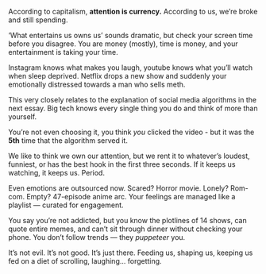 According to capitalism, **attention is currency.** According to us, we’re broke and still spending.

‘What entertains us owns us’ sounds dramatic, but check your screen time before you disagree. You are money (mostly), time is money, and your entertainment is taking your time.

Instagram knows what makes you laugh, youtube knows what you’ll watch when sleep deprived. Netflix drops a new show and suddenly your emotionally distressed towards a man who sells meth.

This very closely relates to the explanation of social media algorithms in the next essay. Big tech knows every single thing you do and think of more than yourself.

You’re not even choosing it, you think *you* clicked the video - but it was the **5th** time that the algorithm served it.

We like to think we own our attention, but we rent it to whatever’s loudest, funniest, or has the best hook in the first three seconds. If it keeps us watching, it keeps us. Period.

Even emotions are outsourced now. Scared? Horror movie. Lonely? Rom-com. Empty? 47-episode anime arc. Your feelings are managed like a playlist — curated for engagement.

You say you’re not addicted, but you know the plotlines of 14 shows, can quote entire memes, and can’t sit through dinner without checking your phone. You don’t follow trends — they *puppeteer* you.

It’s not evil. It’s not good. It’s just there. Feeding us, shaping us, keeping us fed on a diet of scrolling, laughing... forgetting.
